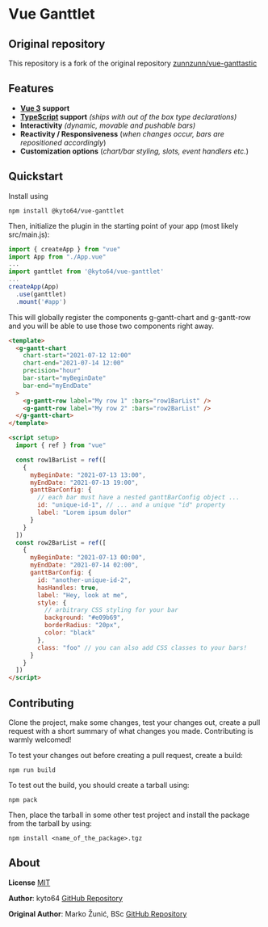 # Vue Ganttlet

## Original repository

This repository is a fork of the original repository [zunnzunn/vue-ganttastic](https://github.com/zunnzunn/vue-ganttastic)

## Features

- **[Vue 3](https://v3.vuejs.org/) support**
- **[TypeScript](https://www.typescriptlang.org/) support** _(ships with out of the box type declarations)_
- **Interactivity** _(dynamic, movable and pushable bars)_
- **Reactivity / Responsiveness** (_when changes occur, bars are repositioned accordingly_)
- **Customization options** (_chart/bar styling, slots, event handlers etc._)

## Quickstart

Install using

```
npm install @kyto64/vue-ganttlet
```

Then, initialize the plugin in the starting point of your app (most likely src/main.js):

```js
import { createApp } from "vue"
import App from "./App.vue"
...
import ganttlet from '@kyto64/vue-ganttlet'
...
createApp(App)
  .use(ganttlet)
  .mount('#app')
```

This will globally register the components g-gantt-chart and g-gantt-row and you will be able to use those two components right away.

```html
<template>
  <g-gantt-chart
    chart-start="2021-07-12 12:00"
    chart-end="2021-07-14 12:00"
    precision="hour"
    bar-start="myBeginDate"
    bar-end="myEndDate"
  >
    <g-gantt-row label="My row 1" :bars="row1BarList" />
    <g-gantt-row label="My row 2" :bars="row2BarList" />
  </g-gantt-chart>
</template>

<script setup>
  import { ref } from "vue"

  const row1BarList = ref([
    {
      myBeginDate: "2021-07-13 13:00",
      myEndDate: "2021-07-13 19:00",
      ganttBarConfig: {
        // each bar must have a nested ganttBarConfig object ...
        id: "unique-id-1", // ... and a unique "id" property
        label: "Lorem ipsum dolor"
      }
    }
  ])
  const row2BarList = ref([
    {
      myBeginDate: "2021-07-13 00:00",
      myEndDate: "2021-07-14 02:00",
      ganttBarConfig: {
        id: "another-unique-id-2",
        hasHandles: true,
        label: "Hey, look at me",
        style: {
          // arbitrary CSS styling for your bar
          background: "#e09b69",
          borderRadius: "20px",
          color: "black"
        },
        class: "foo" // you can also add CSS classes to your bars!
      }
    }
  ])
</script>
```

## Contributing

Clone the project, make some changes, test your changes out, create a pull request with a short summary of what changes you made. Contributing is warmly welcomed!

To test your changes out before creating a pull request, create a build:

```
npm run build
```

To test out the build, you should create a tarball using:

```
npm pack
```

Then, place the tarball in some other test project and install the package from the tarball by using:

```
npm install <name_of_the_package>.tgz
```


## About

**License** [MIT](https://choosealicense.com/licenses/mit/)

**Author**: kyto64
[GitHub Repository](https://github.com/kyto64/vue-ganttlet)

**Original Author**: Marko Žunić, BSc
[GitHub Repository](https://github.com/zunnzunn/vue-ganttastic)
